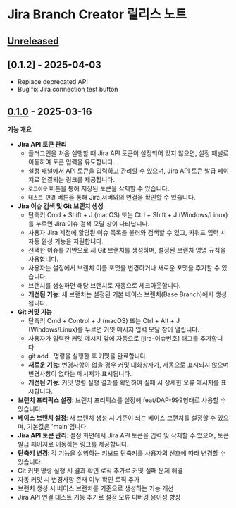 # Jira Branch Creator 릴리스 노트

## [Unreleased]

## [0.1.2] - 2025-04-03

- Replace deprecated API
- Bug fix Jira connection test button 

## [0.1.0] - 2025-03-16

**기능 개요**

- **Jira API 토큰 관리**
   - 플러그인을 처음 실행할 때 Jira API 토큰이 설정되어 있지 않으면, 설정 패널로 이동하여 토큰 입력을 유도합니다.
   - 설정 패널에서 API 토큰을 입력하고 관리할 수 있으며, Jira API 토큰 발급 페이지로 연결되는 링크를 제공합니다.
   - `로그아웃` 버튼을 통해 저장된 토큰을 삭제할 수 있습니다.
   - `테스트 연결` 버튼을 통해 Jira 서버와의 연결을 확인할 수 있습니다.
- **Jira 이슈 검색 및 Git 브랜치 생성**
   - 단축키 Cmd + Shift + J (macOS) 또는 Ctrl + Shift + J (Windows/Linux)를 누르면 Jira 이슈 검색 모달 창이 나타납니다.
   - 사용자 Jira 계정에 할당된 이슈 목록을 불러와 검색할 수 있고, 키워드 입력 시 자동 완성 기능을 지원합니다.
   - 선택한 이슈를 기반으로 새 Git 브랜치를 생성하며, 설정된 브랜치 명명 규칙을 사용합니다.
   - 사용자는 설정에서 브랜치 이름 포맷을 변경하거나 새로운 포맷을 추가할 수 있습니다.
   - 브랜치를 생성하면 해당 브랜치로 자동으로 체크아웃합니다.
   - **개선된 기능**: 새 브랜치는 설정된 기본 베이스 브랜치(Base Branch)에서 생성됩니다.
- **Git 커밋 기능**
   - 단축키 Cmd + Control + J (macOS) 또는 Ctrl + Alt + J (Windows/Linux)를 누르면 커밋 메시지 입력 모달 창이 열립니다.
   - 사용자가 입력한 커밋 메시지 앞에 자동으로 [jira-이슈번호] 태그를 추가합니다.
   - git add . 명령을 실행한 후 커밋을 완료합니다.
   - **새로운 기능**: 변경사항이 없을 경우 커밋 대화상자가, 자동으로 표시되지 않으며 변경사항이 없다는 메시지가 표시됩니다.
   - **개선된 기능**: 커밋 명령 실행 결과를 확인하여 실패 시 상세한 오류 메시지를 표시합니다.
- **브랜치 프리픽스 설정**: 브랜치 프리픽스를 설정해 feat/DAP-999형태로 사용할 수 있습니다.
- **베이스 브랜치 설정**: 새 브랜치 생성 시 기준이 되는 베이스 브랜치를 설정할 수 있으며, 기본값은 'main'입니다.
- **Jira API 토큰 관리**: 설정 화면에서 Jira API 토큰을 입력 및 삭제할 수 있으며, 토큰 발급 페이지로 이동하는 링크를 제공합니다.
- **단축키 변경**: 각 기능을 실행하는 키보드 단축키를 사용자의 선호에 따라 변경할 수 있습니다.
- Git 커밋 명령 실행 시 결과 확인 로직 추가로 커밋 실패 문제 해결
- 자동 커밋 시 변경사항 존재 여부 확인 로직 추가
- 브랜치 생성 시 베이스 브랜치를 기준으로 생성하는 기능 개선
- Jira API 연결 테스트 기능 추가로 설정 오류 디버깅 용이성 향상

[Unreleased]: https://github.com/joswlv/jira-branch-creator/compare/v0.1.1...HEAD
[0.1.1]: https://github.com/joswlv/jira-branch-creator/compare/v0.1.0...v0.1.1
[0.1.0]: https://github.com/joswlv/jira-branch-creator/commits/v0.1.0
